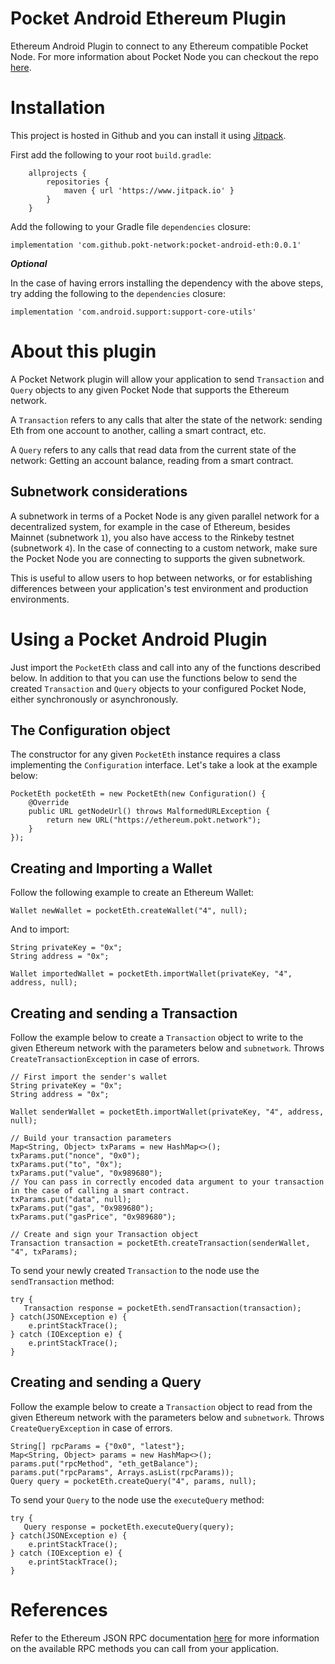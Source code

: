 # Pocket Android Ethereum Plugin
Ethereum Android Plugin to connect to any Ethereum compatible Pocket Node. 
For more information about Pocket Node you can checkout the repo [here](https://github.com/pokt-network/pocket-node).

# Installation
This project is hosted in Github and you can install it using [Jitpack](https://www.jitpack.io/).

First add the following to your root `build.gradle`:

```
    allprojects {
		repositories {
			maven { url 'https://www.jitpack.io' }
		}
	}
```

Add the following to your Gradle file `dependencies` closure:

`implementation 'com.github.pokt-network:pocket-android-eth:0.0.1'`

***Optional***

In the case of having errors installing the dependency with the above steps, try adding the following
to the `dependencies` closure:

`implementation 'com.android.support:support-core-utils'`

# About this plugin
A Pocket Network plugin will allow your application to send `Transaction` and `Query` objects to any given Pocket Node
that supports the Ethereum network.

A `Transaction` refers to any calls that alter the state of the network: sending Eth from one account to another, calling a smart contract, etc.

A `Query` refers to any calls that read data from the current state of the network: Getting an account balance, reading from a smart contract.

## Subnetwork considerations
A subnetwork in terms of a Pocket Node is any given parallel network for a decentralized system, for example
in the case of Ethereum, besides Mainnet (subnetwork `1`), you also have access to the Rinkeby testnet (subnetwork `4`). 
In the case of connecting to a custom network, make sure the Pocket Node you are connecting to supports the given subnetwork.

This is useful to allow users to hop between networks, or for establishing differences between your application's 
test environment and production environments.

# Using a Pocket Android Plugin
Just import the `PocketEth` class and call into any of the functions described below. In addition to that you can use
the functions below to send the created `Transaction` and `Query` objects to your configured Pocket Node, either synchronously or asynchronously.

## The Configuration object
The constructor for any given `PocketEth` instance requires a class implementing the `Configuration` interface. 
Let's take a look at the example below:

```
PocketEth pocketEth = new PocketEth(new Configuration() {
    @Override
    public URL getNodeUrl() throws MalformedURLException {
        return new URL("https://ethereum.pokt.network");
    }
});
```

## Creating and Importing a Wallet
Follow the following example to create an Ethereum Wallet:

```
Wallet newWallet = pocketEth.createWallet("4", null);
```

And to import:

```
String privateKey = "0x";
String address = "0x";

Wallet importedWallet = pocketEth.importWallet(privateKey, "4", address, null);
```

## Creating and sending a Transaction
Follow the example below to create a `Transaction` object to write to the given Ethereum network with the parameters below and `subnetwork`. 
Throws `CreateTransactionException` in case of errors.

```
// First import the sender's wallet
String privateKey = "0x";
String address = "0x";

Wallet senderWallet = pocketEth.importWallet(privateKey, "4", address, null);

// Build your transaction parameters
Map<String, Object> txParams = new HashMap<>();
txParams.put("nonce", "0x0");
txParams.put("to", "0x");
txParams.put("value", "0x989680");
// You can pass in correctly encoded data argument to your transaction in the case of calling a smart contract.
txParams.put("data", null);
txParams.put("gas", "0x989680");
txParams.put("gasPrice", "0x989680");

// Create and sign your Transaction object
Transaction transaction = pocketEth.createTransaction(senderWallet, "4", txParams);
```

To send your newly created `Transaction` to the node use the `sendTransaction` method:

```
try {
   Transaction response = pocketEth.sendTransaction(transaction);
} catch(JSONException e) {
    e.printStackTrace();
} catch (IOException e) {
    e.printStackTrace();
}
```

## Creating and sending a Query
Follow the example below to create a `Transaction` object to read from the given Ethereum network with the parameters below and `subnetwork`. 
Throws `CreateQueryException` in case of errors.

```
String[] rpcParams = {"0x0", "latest"};
Map<String, Object> params = new HashMap<>();
params.put("rpcMethod", "eth_getBalance");
params.put("rpcParams", Arrays.asList(rpcParams));
Query query = pocketEth.createQuery("4", params, null);
```

To send your `Query` to the node use the `executeQuery` method:

```
try {
   Query response = pocketEth.executeQuery(query);
} catch(JSONException e) {
    e.printStackTrace();
} catch (IOException e) {
    e.printStackTrace();
}
```

# References
Refer to the Ethereum JSON RPC documentation [here](https://github.com/ethereum/wiki/wiki/JSON-RPC) for more information on the available RPC methods you can call from your application.
